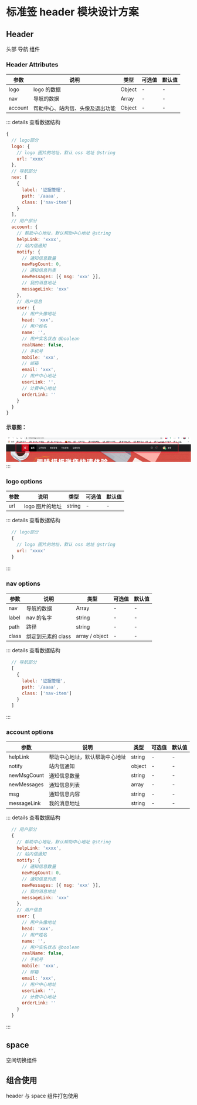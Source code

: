 # 标准签 header 模块设计方案

## Header
头部 导航 组件

### Header Attributes


|参数|说明|类型|可选值|默认值|
|---|---|---|---|---|
| logo | logo 的数据 | Object | - | - | 
| nav | 导航的数据 | Array | - | - | 
| account | 帮助中心、站内信、头像及退出功能 | Object | - | - | 

::: details 查看数据结构

```js
{
  // logo部分
  logo: {
    // logo 图片的地址，默认 oss 地址 @string
    url: 'xxxx'
  },
  // 导航部分
  nev: [
    {
      label: '证据管理',
      path: '/aaaa',
      class: ['nav-item']
    }
  ],
  // 用户部分
  account: {
    // 帮助中心地址，默认帮助中心地址 @string
    helpLink: 'xxxx',
    // 站内信通知
    notify: {
      // 通知信息数量
      newMsgCount: 0,
      // 通知信息列表
      newMessages: [{ msg: 'xxx' }],
      // 我的消息地址
      messageLink: 'xxx'
    },
    // 用户信息
    user: {
      // 用户头像地址
      head: 'xxx',
      // 用户姓名
      name: '',
      // 用户实名状态 @boolean
      realName: false,
      // 手机号
      mobile: 'xxx',
      // 邮箱
      email: 'xxx',
      // 用户中心地址
      userLink: '',
      // 计费中心地址
      orderLink: ''
    }
  }
}
```

#### 示意图：

![示意图](./img/WechatIMG283.png)
:::

### logo options

|参数|说明|类型|可选值|默认值|
|---|---|---|---|---|
| url | logo 图片的地址 | string| - | - |  

::: details 查看数据结构
```js
  // logo部分
  {
    // logo 图片的地址，默认 oss 地址 @string
    url: 'xxxx'
  }
```
:::

### nav options

|参数|说明|类型|可选值|默认值|
|---|---|---|---|---|
| nav | 导航的数据 | Array | - | - | 
| label | nav 的名字 | string| - | - | 
| path | 路径 | string| - | - | 
| class | 绑定到元素的 class | array / object | - | - |
 
::: details 查看数据结构
```js
  // 导航部分
  [
    {
      label: '证据管理',
      path: '/aaaa',
      class: ['nav-item']
    }
  ]
```
:::

### account options

|参数|说明|类型|可选值|默认值|
|---|---|---|---|---|
| helpLink | 帮助中心地址，默认帮助中心地址 | string | - | - | 
| notify | 站内信通知 | object| - | - | 
| newMsgCount | 通知信息数量 | string| - | - | 
| newMessages | 通知信息列表 | array | - | - | 
| msg | 通知信息内容 | string | - | - | 
| messageLink | 我的消息地址 | string | - | - | 

::: details 查看数据结构
```js
  // 用户部分
  {
    // 帮助中心地址，默认帮助中心地址 @string
    helpLink: 'xxxx',
    // 站内信通知
    notify: {
      // 通知信息数量
      newMsgCount: 0,
      // 通知信息列表
      newMessages: [{ msg: 'xxx' }],
      // 我的消息地址
      messageLink: 'xxx'
    },
    // 用户信息
    user: {
      // 用户头像地址
      head: 'xxx',
      // 用户姓名
      name: '',
      // 用户实名状态 @boolean
      realName: false,
      // 手机号
      mobile: 'xxx',
      // 邮箱
      email: 'xxx',
      // 用户中心地址
      userLink: '',
      // 计费中心地址
      orderLink: ''
    }
  }
```
:::
## space
空间切换组件


## 组合使用

header 与 space 组件打包使用
